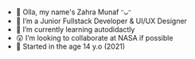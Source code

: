 - 👋 Olla, my name's Zahra Munaf ᵔᴗᵔ
- 👀 I’m a Junior Fullstack Developer & UI/UX Designer
- 🌱 I’m currently learning autodidactly
- 😲 I’m looking to collaborate at NASA if possible
- 🤺 Started in the age 14 y.o (2021)

<!---
munafzahra/munafzahra is a ✨ special ✨ repository because its `README.md` (this file) appears on your GitHub profile.
You can click the Preview link to take a look at your changes.
--->
